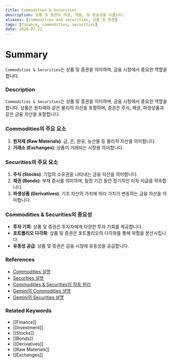 ```yaml
---
title: Commodities & Securities
description: 상품 및 증권의 개념, 역할, 및 중요성을 다룹니다.
aliases: [commodities and securities, 상품 및 증권]
tags: [finance, commodities, securities]
date: 2024-07-22
---
```


# Summary

`Commodities & Securities`는 상품 및 증권을 의미하며, 금융 시장에서 중요한 역할을 합니다.

### Description

`Commodities & Securities`는 상품 및 증권을 의미하며, 금융 시장에서 중요한 역할을 합니다. 상품은 원자재와 같은 물리적 자산을 포함하며, 증권은 주식, 채권, 파생상품과 같은 금융 자산을 포함합니다.

### Commodities의 주요 요소

1. **원자재 (Raw Materials)**: 금, 은, 원유, 농산물 등 물리적 자산을 의미합니다.
2. **거래소 (Exchanges)**: 상품이 거래되는 시장을 의미합니다.

### Securities의 주요 요소

1. **주식 (Stocks)**: 기업의 소유권을 나타내는 금융 자산을 의미합니다.
2. **채권 (Bonds)**: 부채 증서를 의미하며, 일정 기간 동안 정기적인 이자 지급을 약속합니다.
3. **파생상품 (Derivatives)**: 기초 자산의 가치에 따라 가치가 변동하는 금융 자산을 의미합니다.

### Commodities & Securities의 중요성

- **투자 기회**: 상품 및 증권은 투자자에게 다양한 투자 기회를 제공합니다.
- **포트폴리오 다각화**: 상품 및 증권은 포트폴리오의 다각화를 통해 위험을 분산시킵니다.
- **유동성 공급**: 상품 및 증권은 금융 시장에 유동성을 공급합니다.

### References

- [Commodities 설명](https://en.wikipedia.org/wiki/Commodity)
- [Securities 설명](<https://en.wikipedia.org/wiki/Security_(finance)>)
- [Commodities & Securities의 작동 원리](https://www.investopedia.com/terms/c/commodities.asp)
- [Gemini의 Commodities 설명](https://www.gemini.com/cryptopedia/search?query=commodities)
- [Gemini의 Securities 설명](https://www.gemini.com/cryptopedia/search?query=securities)

### Related Keywords

- [[Finance]]
- [[Investment]]
- [[Stocks]]
- [[Bonds]]
- [[Derivatives]]
- [[Raw Materials]]
- [[Exchanges]]
